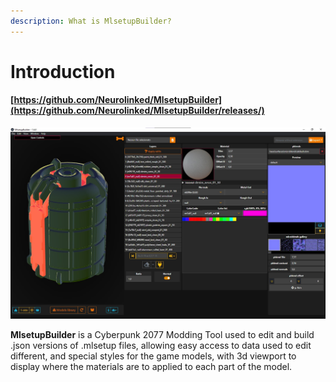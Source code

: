 ```yaml
---
description: What is MlsetupBuilder?
---
```


# Introduction

#### [https://github.com/Neurolinked/MlsetupBuilder](https://github.com/Neurolinked/MlsetupBuilder/releases/)

![](<../.gitbook/assets/MLSB UI.jpg>)

**MlsetupBuilder** is a Cyberpunk 2077 Modding Tool used to edit and build .json versions of .mlsetup files, allowing easy access to data used to edit different, and special styles for the game models, with 3d viewport to display where the materials are to applied to each part of the model.

